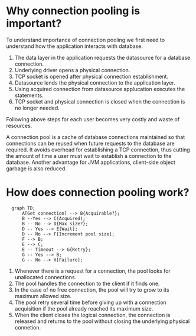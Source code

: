 # Why connection pooling is important?
To understand importance of connection pooling we first need to understand how the application interacts with database.

1. The data layer in the application requests the datasource for a database connection.
2. Underlying driver opens a physical connection.
3. TCP socket is opened after physical connection establishment.
4. Datasource lends the physical connection to the application layer.
5. Using acquired connection from datasource applucation executes the statements.
6. TCP socket and physical connection is closed when the connection is no longer needed.

Following above steps for each user becomes very costly and waste of resources.

A connection pool is a cache of database connections maintained so that connections can be reused when future requests to the database are required.
It avoids overhead for establishing a TCP connection, thus cutting the amount of time a user must wait to establish a connection to the database.
Another advantage for JVM applications, client-side object garbage is also reduced.

# How does connection pooling work?

```mermaid
  graph TD;
      A[Get connection] --> B{Acquirable?};
      B --Yes --> C(Acquired);
      B -- No --> D{Max size?};
      D -- Yes --> E[Wait];
      D -- No --> F[Increment pool size];
      F --> B;
      E --> C;
      E -- Timeout --> G{Retry};
      G -- Yes --> B;
      G -- No --> H[Failure];
```

1. Whenever there is a request for a connection, the pool looks for unallocated connections.
2. The pool handles the connection to the client if it finds one.
3. In the case of no free connection, the pool will try to grow to its maximum allowed size.
4. The pool retry several time before giving up with a connection acquisition if the pool already reached its maximum size.
5. When the client closes the logical connection, the connection is released and returns to the pool without closing the underlying physical connetion.

